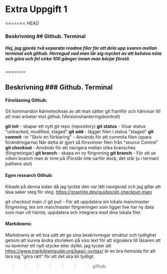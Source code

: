 # Extra Uppgift 1
<<<<<<< HEAD
### Beskrivning ## Github. Terminal

##### Hej, jag gjorde två separata readme filer för att dela upp svaren mellan terminal och github. Herregud vad man lär sig mycket av att behöva nöta och göra och fel cirka 100 gånger innan man börjar förstå.
=======
 ## Beskrivning ### Github. Terminal


#### Föreläsning Github:

Git kommandon kännetecknas av att man sätter git framför och hänvisar till att man arbetar mot github (Versionshanteringskontroll) 

**git init** - skapar ett nytt git repo (repository)
**git status** - Visar status "untracked, modified, staged"
**git add** - lägger filen i status "staged"
**git commit** -m "Skriv en förklaring" - Används för att commita filen (spara förändringarna) När detta är gjort så försvinner filen från "source Control"
**git checkout <Branch-name>** - Används för att navigera mellan olika bransches (förgreningar)
**git branch <Branch-name>** - skapa en ny förgrening 
**git branch** - För att se vilken branch man är inne på (Förstår inte varför dock, det står ju i termanl pathens slut)

#### Egen research Github:

Kikade på denna sidan då jag tyckte den var lätt navigerad och jag gillar att läsa saker steg för steg. 
https://graphite.dev/guides/git-checkout-main


git checkout main // git pull - För att uppdatera sin lokala main/master förgrening, tex om main/master förgreningen som ligger live har ny data som man vill hämta, uppdatera och integrera med dina lokala filer.


#### Markdowns:

Markdowns är ett bra sätt att ge sina beskrivningar struktur och tydlighet genom att kunna ändra storleken på viss text för att signalera till läsaren att nu kommer ett nytt stycke eller dylikt. 
jag tycker att https://www.markdownguide.org/basic-syntax/ är en bra hemsida för att lära sig "göra rätt" för att det ska bli tydligt. 
>>>>>>> github
